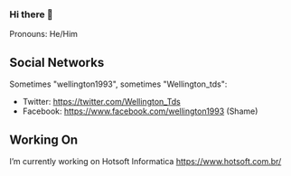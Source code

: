### Hi there 👋

Pronouns: He/Him

## Social Networks

Sometimes "wellington1993", sometimes "Wellington_tds":
- Twitter: https://twitter.com/Wellington_Tds
- Facebook: https://www.facebook.com/wellington1993 (Shame)

## Working On

I’m currently working on Hotsoft Informatica
https://www.hotsoft.com.br/



<!--
**wellington1993/wellington1993** is a ✨ _special_ ✨ repository because its `README.md` (this file) appears on your GitHub profile.

Here are some ideas to get you started:

- 🔭 I’m currently working on ...
- 🌱 I’m currently learning ...
- 👯 I’m looking to collaborate on ...
- 🤔 I’m looking for help with ...
- 💬 Ask me about ...
- 📫 How to reach me: ...
- 😄 Pronouns: ...
- ⚡ Fun fact: ...
-->
